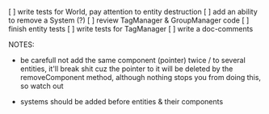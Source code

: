 [ ] write tests for World, pay attention to entity destruction
[ ] add an ability to remove a System (?)
[ ] review TagManager & GroupManager code
[ ] finish entity tests
[ ] write tests for TagManager
[ ] write a doc-comments

NOTES:
- be carefull not add the same component (pointer) twice / to several entities,
    it'll break shit cuz the pointer to it will be deleted by the removeComponent method,
    although nothing stops you from doing this, so watch out

- systems should be added before entities & their components
